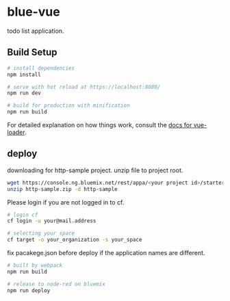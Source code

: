 # blue-vue

todo list application.

## Build Setup

``` bash
# install dependencies
npm install

# serve with hot reload at https://localhost:8080/
npm run dev

# build for production with minification
npm run build
```

For detailed explanation on how things work, consult the [docs for vue-loader](http://vuejs.github.io/vue-loader).

## deploy
downloading for http-sample project.
unzip file to project root.
``` bash
wget https://console.ng.bluemix.net/rest/appa/<your project id>/starter-download
unzip http-sample.zip -d http-sample
```

Please login if you are not logged in to cf.
``` bash
# login cf
cf login -u your@mail.address

# selecting your space
cf target -o your_organization -s your_space
```

fix pacakege.json before deploy if the application names are different.
``` bash
# built by webpack
npm run build

# release to node-red on bluemix 
npm run deploy
```

